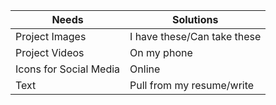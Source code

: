 |Needs |Solutions |
|-----|-----|
|Project Images|I have these/Can take these|
|Project Videos|On my phone|
|Icons for Social Media|Online|
|Text|Pull from my resume/write|
